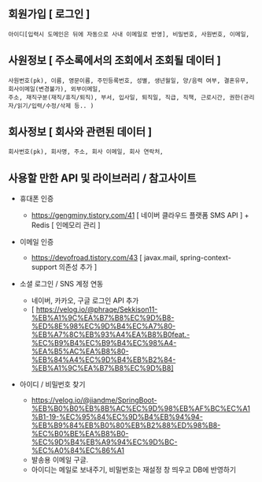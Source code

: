 회원가입 [ 로그인 ]
--------------------------
```
아이디[입력시 도메인은 뒤에 자동으로 사내 이메일로 반영], 비밀번호, 사원번호, 이메일, 
```

사원정보 [ 주소록에서의 조회에서 조회될 데이터 ]
---------------------------
```
사원번호(pk), 이름, 영문이름, 주민등록번호, 성별, 생년월일, 양/음력 여부, 결혼유무, 회사이메일(변경불가), 외부이메일,
주소, 재직구분(재직/휴직/퇴직), 부서, 입사일, 퇴직일, 직급, 직책, 근로시간, 권한(관리자/읽기/입력/수정/삭제 등.. )
```

회사정보 [ 회사와 관련된 데이터 ]
----------------------------
```
회사번호(pk), 회사명, 주소, 회사 이메일, 회사 연락처, 
```

사용할 만한 API 및 라이브러리 / 참고사이트
--------------------------------
- 휴대폰 인증
  + https://gengminy.tistory.com/41 [ 네이버 클라우드 플랫폼 SMS API ] + Redis [ 인메모리 관리 ] 

- 이메일 인증
  + https://devofroad.tistory.com/43 [ javax.mail, spring-context-support 의존성 추가 ]

- 소셜 로그인 / SNS 계정 연동
  + 네이버, 카카오, 구글 로그인 API 추가
  + [ https://velog.io/@phraqe/Sekkison11-%EB%A1%9C%EA%B7%B8%EC%9D%B8-%ED%8E%98%EC%9D%B4%EC%A7%80-%EB%A7%8C%EB%93%A4%EA%B8%B0feat.-%EC%B9%B4%EC%B9%B4%EC%98%A4-%EA%B5%AC%EA%B8%80-%EB%84%A4%EC%9D%B4%EB%B2%84-%EB%A1%9C%EA%B7%B8%EC%9D%B8]

- 아이디 / 비밀번호 찾기
  + https://velog.io/@jiandme/SpringBoot-%EB%B0%B0%EB%8B%AC%EC%9D%98%EB%AF%BC%EC%A1%B1-19-%EC%95%84%EC%9D%B4%EB%94%94-%EB%B9%84%EB%B0%80%EB%B2%88%ED%98%B8-%EC%B0%BE%EA%B8%B0-%EC%9D%B4%EB%A9%94%EC%9D%BC-%EC%A0%84%EC%86%A1
  + 발송용 이메일 구글.
  + 아이디는 메일로 보내주기, 비밀번호는 재설정 창 띄우고 DB에 반영하기
    

